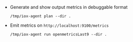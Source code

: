 - Generate and show output metrics in debuggable format

  ```
  /tmp/iox-agent plan --dir .
  ```

- Emit metrics on `http://localhost:9100/metrics`

  ```
  /tmp/iox-agent run openmetricsLast9 --dir .
  ```
